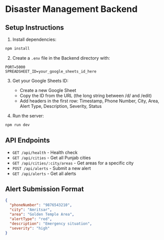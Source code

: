 # Disaster Management Backend

## Setup Instructions

1. Install dependencies:
```bash
npm install
```

2. Create a `.env` file in the Backend directory with:
```
PORT=5000
SPREADSHEET_ID=your_google_sheets_id_here
```

3. Get your Google Sheets ID:
   - Create a new Google Sheet
   - Copy the ID from the URL (the long string between /d/ and /edit)
   - Add headers in the first row: Timestamp, Phone Number, City, Area, Alert Type, Description, Severity, Status

4. Run the server:
```bash
npm run dev
```

## API Endpoints

- `GET /api/health` - Health check
- `GET /api/cities` - Get all Punjab cities
- `GET /api/cities/:city/areas` - Get areas for a specific city
- `POST /api/alerts` - Submit a new alert
- `GET /api/alerts` - Get all alerts

## Alert Submission Format

```json
{
  "phoneNumber": "9876543210",
  "city": "Amritsar",
  "area": "Golden Temple Area",
  "alertType": "red",
  "description": "Emergency situation",
  "severity": "high"
}
```


